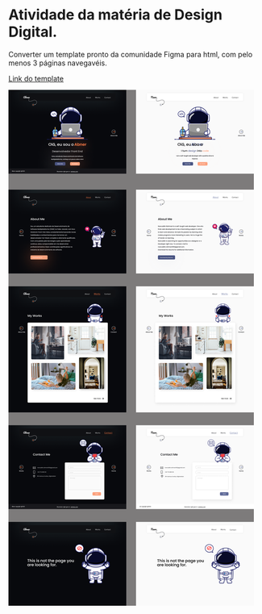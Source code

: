 # Atividade da matéria de Design Digital.

Converter um template pronto da comunidade Figma para html, com pelo menos 3 páginas navegavéis.

[Link do template](https://www.figma.com/file/gd8eg0LSfxtaqHFkcxcA4H/Portfolio-Template-(Community)?type=design&node-id=129%3A673&t=MziQhILXBT4amheR-1) 

![Template](https://github.com/abnercosta97/figma-html/blob/df77ebb7cd7839faa4f004d28caf5e6aea646ad7/imagens/PortfolioTemplate(Community).png)
